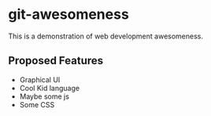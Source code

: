 # git-awesomeness
This is a demonstration of web development awesomeness.

## Proposed Features
- Graphical UI
- Cool Kid language
- Maybe some js
- Some CSS